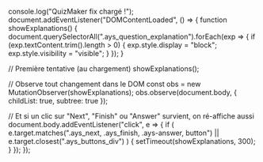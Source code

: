 console.log("QuizMaker fix chargé !");
document.addEventListener("DOMContentLoaded", () => {
  function showExplanations() {
    document.querySelectorAll(".ays_question_explanation").forEach(exp => {
      if (exp.textContent.trim().length > 0) {
        exp.style.display = "block";
        exp.style.visibility = "visible";
      }
    });
  }

  // Première tentative (au chargement)
  showExplanations();

  // Observe tout changement dans le DOM
  const obs = new MutationObserver(showExplanations);
  obs.observe(document.body, { childList: true, subtree: true });

  // Et si un clic sur "Next", "Finish" ou "Answer" survient, on ré-affiche aussi
  document.body.addEventListener("click", e => {
    if (
      e.target.matches(".ays_next, .ays_finish, .ays-answer, button") ||
      e.target.closest(".ays_buttons_div")
    ) {
      setTimeout(showExplanations, 300);
    }
  });
});